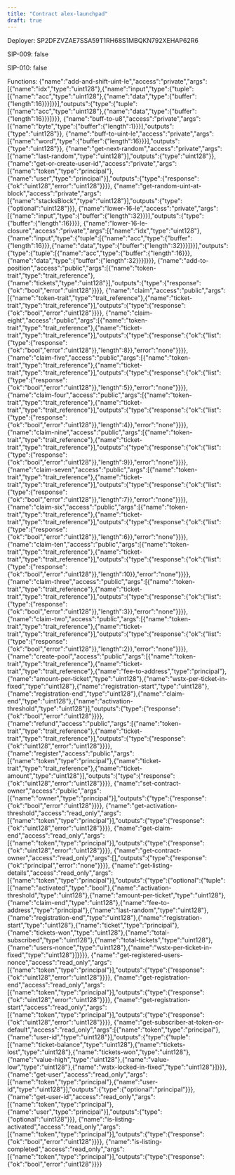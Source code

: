 ```yaml
---
title: "Contract alex-launchpad"
draft: true
---
```

Deployer: SP2DFZVZAE7SSA59T1RH68S1MBQKN792XEHAP62R6

SIP-009: false

SIP-010: false

Functions:
{"name":"add-and-shift-uint-le","access":"private","args":[{"name":"idx","type":"uint128"},{"name":"input","type":{"tuple":[{"name":"acc","type":"uint128"},{"name":"data","type":{"buffer":{"length":16}}}]}}],"outputs":{"type":{"tuple":[{"name":"acc","type":"uint128"},{"name":"data","type":{"buffer":{"length":16}}}]}}}, {"name":"buff-to-u8","access":"private","args":[{"name":"byte","type":{"buffer":{"length":1}}}],"outputs":{"type":"uint128"}}, {"name":"buff-to-uint-le","access":"private","args":[{"name":"word","type":{"buffer":{"length":16}}}],"outputs":{"type":"uint128"}}, {"name":"get-next-random","access":"private","args":[{"name":"last-random","type":"uint128"}],"outputs":{"type":"uint128"}}, {"name":"get-or-create-user-id","access":"private","args":[{"name":"token","type":"principal"},{"name":"user","type":"principal"}],"outputs":{"type":{"response":{"ok":"uint128","error":"uint128"}}}}, {"name":"get-random-uint-at-block","access":"private","args":[{"name":"stacksBlock","type":"uint128"}],"outputs":{"type":{"optional":"uint128"}}}, {"name":"lower-16-le","access":"private","args":[{"name":"input","type":{"buffer":{"length":32}}}],"outputs":{"type":{"buffer":{"length":16}}}}, {"name":"lower-16-le-closure","access":"private","args":[{"name":"idx","type":"uint128"},{"name":"input","type":{"tuple":[{"name":"acc","type":{"buffer":{"length":16}}},{"name":"data","type":{"buffer":{"length":32}}}]}}],"outputs":{"type":{"tuple":[{"name":"acc","type":{"buffer":{"length":16}}},{"name":"data","type":{"buffer":{"length":32}}}]}}}, {"name":"add-to-position","access":"public","args":[{"name":"token-trait","type":"trait_reference"},{"name":"tickets","type":"uint128"}],"outputs":{"type":{"response":{"ok":"bool","error":"uint128"}}}}, {"name":"claim","access":"public","args":[{"name":"token-trait","type":"trait_reference"},{"name":"ticket-trait","type":"trait_reference"}],"outputs":{"type":{"response":{"ok":"bool","error":"uint128"}}}}, {"name":"claim-eight","access":"public","args":[{"name":"token-trait","type":"trait_reference"},{"name":"ticket-trait","type":"trait_reference"}],"outputs":{"type":{"response":{"ok":{"list":{"type":{"response":{"ok":"bool","error":"uint128"}},"length":8}},"error":"none"}}}}, {"name":"claim-five","access":"public","args":[{"name":"token-trait","type":"trait_reference"},{"name":"ticket-trait","type":"trait_reference"}],"outputs":{"type":{"response":{"ok":{"list":{"type":{"response":{"ok":"bool","error":"uint128"}},"length":5}},"error":"none"}}}}, {"name":"claim-four","access":"public","args":[{"name":"token-trait","type":"trait_reference"},{"name":"ticket-trait","type":"trait_reference"}],"outputs":{"type":{"response":{"ok":{"list":{"type":{"response":{"ok":"bool","error":"uint128"}},"length":4}},"error":"none"}}}}, {"name":"claim-nine","access":"public","args":[{"name":"token-trait","type":"trait_reference"},{"name":"ticket-trait","type":"trait_reference"}],"outputs":{"type":{"response":{"ok":{"list":{"type":{"response":{"ok":"bool","error":"uint128"}},"length":9}},"error":"none"}}}}, {"name":"claim-seven","access":"public","args":[{"name":"token-trait","type":"trait_reference"},{"name":"ticket-trait","type":"trait_reference"}],"outputs":{"type":{"response":{"ok":{"list":{"type":{"response":{"ok":"bool","error":"uint128"}},"length":7}},"error":"none"}}}}, {"name":"claim-six","access":"public","args":[{"name":"token-trait","type":"trait_reference"},{"name":"ticket-trait","type":"trait_reference"}],"outputs":{"type":{"response":{"ok":{"list":{"type":{"response":{"ok":"bool","error":"uint128"}},"length":6}},"error":"none"}}}}, {"name":"claim-ten","access":"public","args":[{"name":"token-trait","type":"trait_reference"},{"name":"ticket-trait","type":"trait_reference"}],"outputs":{"type":{"response":{"ok":{"list":{"type":{"response":{"ok":"bool","error":"uint128"}},"length":10}},"error":"none"}}}}, {"name":"claim-three","access":"public","args":[{"name":"token-trait","type":"trait_reference"},{"name":"ticket-trait","type":"trait_reference"}],"outputs":{"type":{"response":{"ok":{"list":{"type":{"response":{"ok":"bool","error":"uint128"}},"length":3}},"error":"none"}}}}, {"name":"claim-two","access":"public","args":[{"name":"token-trait","type":"trait_reference"},{"name":"ticket-trait","type":"trait_reference"}],"outputs":{"type":{"response":{"ok":{"list":{"type":{"response":{"ok":"bool","error":"uint128"}},"length":2}},"error":"none"}}}}, {"name":"create-pool","access":"public","args":[{"name":"token-trait","type":"trait_reference"},{"name":"ticket-trait","type":"trait_reference"},{"name":"fee-to-address","type":"principal"},{"name":"amount-per-ticket","type":"uint128"},{"name":"wstx-per-ticket-in-fixed","type":"uint128"},{"name":"registration-start","type":"uint128"},{"name":"registration-end","type":"uint128"},{"name":"claim-end","type":"uint128"},{"name":"activation-threshold","type":"uint128"}],"outputs":{"type":{"response":{"ok":"bool","error":"uint128"}}}}, {"name":"refund","access":"public","args":[{"name":"token-trait","type":"trait_reference"},{"name":"ticket-trait","type":"trait_reference"}],"outputs":{"type":{"response":{"ok":"uint128","error":"uint128"}}}}, {"name":"register","access":"public","args":[{"name":"token","type":"principal"},{"name":"ticket-trait","type":"trait_reference"},{"name":"ticket-amount","type":"uint128"}],"outputs":{"type":{"response":{"ok":"uint128","error":"uint128"}}}}, {"name":"set-contract-owner","access":"public","args":[{"name":"owner","type":"principal"}],"outputs":{"type":{"response":{"ok":"bool","error":"uint128"}}}}, {"name":"get-activation-threshold","access":"read_only","args":[{"name":"token","type":"principal"}],"outputs":{"type":{"response":{"ok":"uint128","error":"uint128"}}}}, {"name":"get-claim-end","access":"read_only","args":[{"name":"token","type":"principal"}],"outputs":{"type":{"response":{"ok":"uint128","error":"uint128"}}}}, {"name":"get-contract-owner","access":"read_only","args":[],"outputs":{"type":{"response":{"ok":"principal","error":"none"}}}}, {"name":"get-listing-details","access":"read_only","args":[{"name":"token","type":"principal"}],"outputs":{"type":{"optional":{"tuple":[{"name":"activated","type":"bool"},{"name":"activation-threshold","type":"uint128"},{"name":"amount-per-ticket","type":"uint128"},{"name":"claim-end","type":"uint128"},{"name":"fee-to-address","type":"principal"},{"name":"last-random","type":"uint128"},{"name":"registration-end","type":"uint128"},{"name":"registration-start","type":"uint128"},{"name":"ticket","type":"principal"},{"name":"tickets-won","type":"uint128"},{"name":"total-subscribed","type":"uint128"},{"name":"total-tickets","type":"uint128"},{"name":"users-nonce","type":"uint128"},{"name":"wstx-per-ticket-in-fixed","type":"uint128"}]}}}}, {"name":"get-registered-users-nonce","access":"read_only","args":[{"name":"token","type":"principal"}],"outputs":{"type":{"response":{"ok":"uint128","error":"uint128"}}}}, {"name":"get-registration-end","access":"read_only","args":[{"name":"token","type":"principal"}],"outputs":{"type":{"response":{"ok":"uint128","error":"uint128"}}}}, {"name":"get-registration-start","access":"read_only","args":[{"name":"token","type":"principal"}],"outputs":{"type":{"response":{"ok":"uint128","error":"uint128"}}}}, {"name":"get-subscriber-at-token-or-default","access":"read_only","args":[{"name":"token","type":"principal"},{"name":"user-id","type":"uint128"}],"outputs":{"type":{"tuple":[{"name":"ticket-balance","type":"uint128"},{"name":"tickets-lost","type":"uint128"},{"name":"tickets-won","type":"uint128"},{"name":"value-high","type":"uint128"},{"name":"value-low","type":"uint128"},{"name":"wstx-locked-in-fixed","type":"uint128"}]}}}, {"name":"get-user","access":"read_only","args":[{"name":"token","type":"principal"},{"name":"user-id","type":"uint128"}],"outputs":{"type":{"optional":"principal"}}}, {"name":"get-user-id","access":"read_only","args":[{"name":"token","type":"principal"},{"name":"user","type":"principal"}],"outputs":{"type":{"optional":"uint128"}}}, {"name":"is-listing-activated","access":"read_only","args":[{"name":"token","type":"principal"}],"outputs":{"type":{"response":{"ok":"bool","error":"uint128"}}}}, {"name":"is-listing-completed","access":"read_only","args":[{"name":"token","type":"principal"}],"outputs":{"type":{"response":{"ok":"bool","error":"uint128"}}}}
